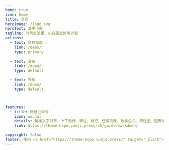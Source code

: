 ```yaml
---
home: true
icon: home
title: 首页
heroImage: /logo.svg
heroText: 浪里小白
tagline: 时代巨浪里，小白副业修炼计划
actions:
  - text: 项目指南 💡
    link: /demo/
    type: primary
    
  - text: 资讯 
    link: /demo/
    type: default

  - text: 导航
    link: /demo/
    type: default



features:
  - title: 微信公众号
    icon: wechat
    details: 新增文字对齐、上下角标、脚注、标记、任务列表、数学公式、流程图、图表与幻灯片支持
    link: https://theme-hope.vuejs.press/zh/guide/markdown/

copyright: false
footer: 使用 <a href="https://theme-hope.vuejs.press/" target="_blank">VuePress Theme Hope</a> 主题 |  版权所有 © <a href="https://beian.miit.gov.cn/" target="_blank">粤ICP备2023002177号</a>   |  本网站由  <a href="https://www.upyun.com/?utm_source=lianmeng&utm_medium=referral"><span style="display:inline-block;width:35px"><img style="width:100%;" src="/upyun.png"></span></a>  提供CDN加速
---
```


